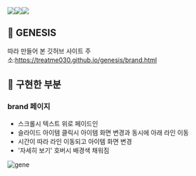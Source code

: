 <img src="https://img.shields.io/badge/javascript-F7DF1E?style=for-the-badge&logo=javascript&logoColor=black"><img src="https://img.shields.io/badge/html-E34F26?style=for-the-badge&logo=html5&logoColor=white"><img src="https://img.shields.io/badge/css-1572B6?style=for-the-badge&logo=css3&logoColor=white">

## 🚙 GENESIS
따라 만들어 본 깃허브 사이트 주소:https://treatme030.github.io/genesis/brand.html

## 🎨 구현한 부분
### brand 페이지
 * 스크롤시 텍스트 위로 페이드인
 * 슬라이드 아이템 클릭시 아이템 화면 변경과 동시에 아래 라인 이동
 * 시간이 따라 라인 이동되고 아이템 화면 변경
 * '자세히 보기' 호버시 배경색 채워짐

 ![gene](https://user-images.githubusercontent.com/74355328/147227486-0fad209a-7b39-401a-b77b-56f4969c6822.gif)
